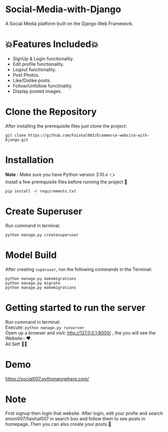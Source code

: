 # Social-Media-with-Django
A Social Media platform built on the Django Web Framework.
# 💥Features Included💥
* SignUp & Login functionality.
* Edit profile functionality.
* Logout functionality.
* Post Photos.
* Like/Dislike posts.
* Follow/Unfollow functinality.
* Display posted images.
# Clone the Repository
After installing the prerequisite files just clone the project:<br>
```
git clone https://github.com/Faishal003/Ecommerce-website-with-Django.git
```
# Installation
**Note :** Make sure you have Python version 3.10.x 👈<br>
Install a few prerequisite files before running the project 👀<br>
```
pip install -r requirements.txt 
```
# Create Superuser
Run command in terminal:
```
python manage.py createsuperuser
```
# Model Build
After creating `superuser`, run the following commands in the Terminal:
```
python manage.py makemigrations
python manage.py migrate
python manage.py makemigrations
```
# Getting started to run the server
Run command in terminal:<br>
Execute: `python manage.py runserver`<br>
Open up a browser and visit: <span style="color: blue;">http://127.0.0.1:8000/</span> , the you will see the Website💥❤️.<br>
All Set! 🤩🔥
# Demo
<span style="color: blue;">https://social007.pythonanywhere.com/</span>
# Note
First signup then login that website. After login, edit your profie and search emon007/faishal007 in search box and follow them to see posts in homepage..Then you can also create your posts.🤞
